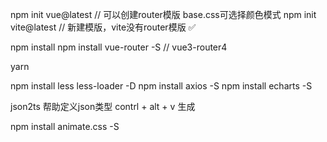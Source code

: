 npm init vue@latest // 可以创建router模版 base.css可选择颜色模式
npm init vite@latest // 新建模版，vite没有router模版 ✅

npm install
npm install vue-router -S // vue3-router4

yarn 


npm install less less-loader -D
npm install axios -S
npm install echarts -S

json2ts 帮助定义json类型
contrl + alt + v 生成

npm install animate.css -S